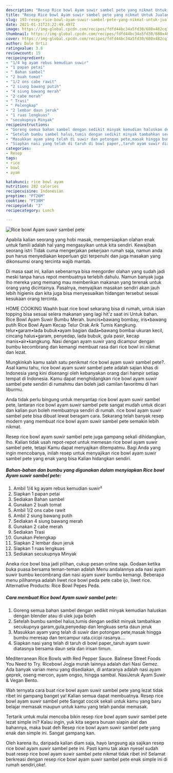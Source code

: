 ```yaml
---
description: "Resep Rice bowl Ayam suwir sambel pete yang nikmat Untuk Jualan"
title: "Resep Rice bowl Ayam suwir sambel pete yang nikmat Untuk Jualan"
slug: 193-resep-rice-bowl-ayam-suwir-sambel-pete-yang-nikmat-untuk-jualan
date: 2021-01-31T23:22:49.497Z
image: https://img-global.cpcdn.com/recipes/fdfd44bc34a5fd30/680x482cq70/rice-bowl-ayam-suwir-sambel-pete-foto-resep-utama.jpg
thumbnail: https://img-global.cpcdn.com/recipes/fdfd44bc34a5fd30/680x482cq70/rice-bowl-ayam-suwir-sambel-pete-foto-resep-utama.jpg
cover: https://img-global.cpcdn.com/recipes/fdfd44bc34a5fd30/680x482cq70/rice-bowl-ayam-suwir-sambel-pete-foto-resep-utama.jpg
author: Dale Ortiz
ratingvalue: 3.8
reviewcount: 15
recipeingredient:
- "1/4 kg ayam rebus kemudian suwir"
- "1 papan petai"
- " Bahan sambel"
- "2 buah tomat"
- "1/2 ons cabe rawit"
- "2 siung bawang putih"
- "4 siung bawang merah"
- "2 cabe merah"
- " Trasi"
- " Pelengkap"
- "2 lembar daun jeruk"
- "1 ruas lengkuas"
- "secukupnya Minyak"
recipeinstructions:
- "Goreng semua bahan sambel dengan sedikit minyak kemudian haluskan dengan blender atau di ulek juga boleh"
- "Setelah bumbu sambel halus,tumis dengan sedikit minyak tambahkan secukupnya garam,gula,penyedap dan lengkuas serta daun jeruk"
- "Masukkan ayam yang telah di suwir dan potongan pete,masak hingga bumbu meresap dan tercampur rata.cicipi rasanya...."
- "Siapkan nasi yang telah di taruh di bowl paper,,taruh ayam suwir diatasnya bersama daun sela dan irisan timun."
categories:
- Resep
tags:
- rice
- bowl
- ayam

katakunci: rice bowl ayam 
nutrition: 282 calories
recipecuisine: Indonesian
preptime: "PT26M"
cooktime: "PT30M"
recipeyield: "3"
recipecategory: Lunch

---
```



![Rice bowl Ayam suwir sambel pete](https://img-global.cpcdn.com/recipes/fdfd44bc34a5fd30/680x482cq70/rice-bowl-ayam-suwir-sambel-pete-foto-resep-utama.jpg)

Apabila kalian seorang yang hobi masak, mempersiapkan olahan enak untuk famili adalah hal yang mengasyikan untuk kita sendiri. Kewajiban seorang istri Tidak cuma mengerjakan pekerjaan rumah saja, namun anda pun harus menyediakan keperluan gizi terpenuhi dan juga masakan yang dikonsumsi orang tercinta wajib mantab.

Di masa  saat ini, kalian sebenarnya bisa mengorder olahan yang sudah jadi meski tanpa harus repot membuatnya terlebih dahulu. Namun banyak juga lho mereka yang memang mau memberikan makanan yang terenak untuk orang yang dicintainya. Pasalnya, menyajikan masakan sendiri akan jauh lebih higienis dan kita juga bisa menyesuaikan hidangan tersebut sesuai kesukaan orang tercinta. 

HOME COOKING Waahh buat rice bowl sekarang bisa di rumah, untuk isian topping bisa sesuai selera makanan yang lagi hit&#39;z saat ini Untuk bahan. Rice Bowl Ayam Suwir Bumbu Merah. buncis•bawang bombay, iris•bawang putih Rice Bowl Ayam Kecap Telur Orak Arik Tumis Kangkung. telur•garam•lada bubuk•ayam bagian dada•bawang bombai ukuran kecil, cincang halus•garam, penyedap, lada bubuk, gula pasir, kecap manis•air•kangkung. Nasi dengan ayam suwir yang dicampur dengan bumbu kecombrang dan kemangi membuat rasa dari rice bowl ini nikmat dan lezat.

Mungkinkah kamu salah satu penikmat rice bowl ayam suwir sambel pete?. Asal kamu tahu, rice bowl ayam suwir sambel pete adalah sajian khas di Indonesia yang kini disenangi oleh kebanyakan orang dari hampir setiap tempat di Indonesia. Kamu dapat menghidangkan rice bowl ayam suwir sambel pete sendiri di rumahmu dan boleh jadi camilan favoritmu di hari liburmu.

Anda tidak perlu bingung untuk menyantap rice bowl ayam suwir sambel pete, lantaran rice bowl ayam suwir sambel pete sangat mudah untuk dicari dan kalian pun boleh membuatnya sendiri di rumah. rice bowl ayam suwir sambel pete bisa dibuat lewat beragam cara. Sekarang telah banyak resep modern yang membuat rice bowl ayam suwir sambel pete semakin lebih nikmat.

Resep rice bowl ayam suwir sambel pete juga gampang sekali dihidangkan, lho. Kalian tidak usah repot-repot untuk memesan rice bowl ayam suwir sambel pete, tetapi Kamu dapat menyajikan ditempatmu. Bagi Anda yang ingin mencobanya, inilah resep untuk menyajikan rice bowl ayam suwir sambel pete yang enak yang bisa Kalian hidangkan sendiri.

<!--inarticleads1-->

##### Bahan-bahan dan bumbu yang digunakan dalam menyiapkan Rice bowl Ayam suwir sambel pete:

1. Ambil 1/4 kg ayam rebus kemudian suwir²
1. Siapkan 1 papan petai
1. Sediakan  Bahan sambel
1. Gunakan 2 buah tomat
1. Ambil 1/2 ons cabe rawit
1. Ambil 2 siung bawang putih
1. Sediakan 4 siung bawang merah
1. Gunakan 2 cabe merah
1. Sediakan  Trasi
1. Gunakan  Pelengkap
1. Siapkan 2 lembar daun jeruk
1. Siapkan 1 ruas lengkuas
1. Sediakan secukupnya Minyak


Aneka rice bowl bisa jadi pilihan, cukup pesan online saja. Godaan ketika buka puasa bersama teman-teman adalah Menu andalannya ada nasi ayam suwir bumbu kecombrang dan nasi ayam suwir bumbu kemangi. Beberapa menu pilihannya adalah liwet rice bowl peda pete cabe ijo, liwet rice. Alternative Products: Rice Bowl Pepes Peda. 

<!--inarticleads2-->

##### Cara membuat Rice bowl Ayam suwir sambel pete:

1. Goreng semua bahan sambel dengan sedikit minyak kemudian haluskan dengan blender atau di ulek juga boleh
1. Setelah bumbu sambel halus,tumis dengan sedikit minyak tambahkan secukupnya garam,gula,penyedap dan lengkuas serta daun jeruk
1. Masukkan ayam yang telah di suwir dan potongan pete,masak hingga bumbu meresap dan tercampur rata.cicipi rasanya....
1. Siapkan nasi yang telah di taruh di bowl paper,,taruh ayam suwir diatasnya bersama daun sela dan irisan timun.


Mediterranean Rice Bowls with Red Pepper Sauce. Balinese Street Foods You Need to Try. Ricebowl Jogja murah lainnya adalah dari Nasi Gemez. Ada banyak varian menu yang disediakan, di antaranya adalah nasi ayam geprek, oseng mercon, ayam ongso, hingga sambal. NasiJeruk Ayam Suwir &amp; Vegan Bento. 

Wah ternyata cara buat rice bowl ayam suwir sambel pete yang lezat tidak ribet ini gampang banget ya! Kalian semua dapat membuatnya. Resep rice bowl ayam suwir sambel pete Sangat cocok sekali untuk kamu yang baru belajar memasak maupun untuk kamu yang telah pandai memasak.

Tertarik untuk mulai mencoba bikin resep rice bowl ayam suwir sambel pete lezat simple ini? Kalau ingin, yuk kita segera buruan siapin alat dan bahannya, maka buat deh Resep rice bowl ayam suwir sambel pete yang enak dan simple ini. Sangat gampang kan. 

Oleh karena itu, daripada kalian diam saja, hayo langsung aja sajikan resep rice bowl ayam suwir sambel pete ini. Pasti kamu tak akan nyesel sudah buat resep rice bowl ayam suwir sambel pete nikmat tidak ribet ini! Selamat berkreasi dengan resep rice bowl ayam suwir sambel pete enak simple ini di rumah sendiri,oke!.

